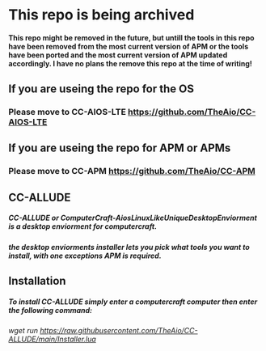 # This repo is being archived
#### This repo might be removed in the future, but untill the tools in this repo have been removed from the most current version of APM or the tools have been ported and the most current version of APM updated accordingly. I have no plans the remove this repo at the time of writing!
## If you are useing the repo for the OS
### Please move to CC-AIOS-LTE https://github.com/TheAio/CC-AIOS-LTE
## If you are useing the repo for APM or APMs
### Please move to CC-APM https://github.com/TheAio/CC-APM

## CC-ALLUDE
##### CC-ALLUDE or ComputerCraft-AiosLinuxLikeUniqueDesktopEnviorment is a desktop enviorment for computercraft.
##### the desktop enviorments installer lets you pick what tools you want to install, with one exceptions APM is required.

## Installation
##### To install CC-ALLUDE simply enter a computercraft computer then enter the following command:
###### wget run https://raw.githubusercontent.com/TheAio/CC-ALLUDE/main/Installer.lua
